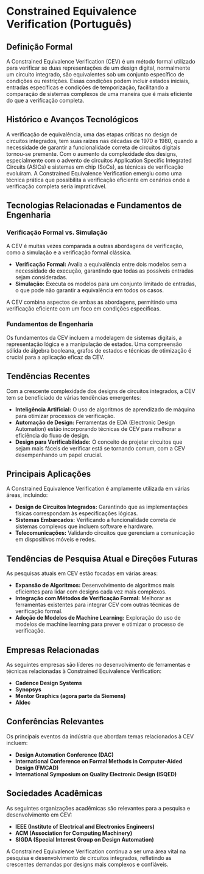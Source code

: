 # Constrained Equivalence Verification (Português)

## Definição Formal

A Constrained Equivalence Verification (CEV) é um método formal utilizado para verificar se duas representações de um design digital, normalmente um circuito integrado, são equivalentes sob um conjunto específico de condições ou restrições. Essas condições podem incluir estados iniciais, entradas específicas e condições de temporização, facilitando a comparação de sistemas complexos de uma maneira que é mais eficiente do que a verificação completa.

## Histórico e Avanços Tecnológicos

A verificação de equivalência, uma das etapas críticas no design de circuitos integrados, tem suas raízes nas décadas de 1970 e 1980, quando a necessidade de garantir a funcionalidade correta de circuitos digitais tornou-se premente. Com o aumento da complexidade dos designs, especialmente com o advento de circuitos Application Specific Integrated Circuits (ASICs) e sistemas em chip (SoCs), as técnicas de verificação evoluíram. A Constrained Equivalence Verification emergiu como uma técnica prática que possibilita a verificação eficiente em cenários onde a verificação completa seria impraticável.

## Tecnologias Relacionadas e Fundamentos de Engenharia

### Verificação Formal vs. Simulação

A CEV é muitas vezes comparada a outras abordagens de verificação, como a simulação e a verificação formal clássica. 

- **Verificação Formal:** Avalia a equivalência entre dois modelos sem a necessidade de execução, garantindo que todas as possíveis entradas sejam consideradas.
- **Simulação:** Executa os modelos para um conjunto limitado de entradas, o que pode não garantir a equivalência em todos os casos.

A CEV combina aspectos de ambas as abordagens, permitindo uma verificação eficiente com um foco em condições específicas.

### Fundamentos de Engenharia

Os fundamentos da CEV incluem a modelagem de sistemas digitais, a representação lógica e a manipulação de estados. Uma compreensão sólida de álgebra booleana, grafos de estados e técnicas de otimização é crucial para a aplicação eficaz da CEV.

## Tendências Recentes

Com a crescente complexidade dos designs de circuitos integrados, a CEV tem se beneficiado de várias tendências emergentes:

- **Inteligência Artificial:** O uso de algoritmos de aprendizado de máquina para otimizar processos de verificação.
- **Automação de Design:** Ferramentas de EDA (Electronic Design Automation) estão incorporando técnicas de CEV para melhorar a eficiência do fluxo de design.
- **Design para Verificabilidade:** O conceito de projetar circuitos que sejam mais fáceis de verificar está se tornando comum, com a CEV desempenhando um papel crucial.

## Principais Aplicações

A Constrained Equivalence Verification é amplamente utilizada em várias áreas, incluindo:

- **Design de Circuitos Integrados:** Garantindo que as implementações físicas correspondam às especificações lógicas.
- **Sistemas Embarcados:** Verificando a funcionalidade correta de sistemas complexos que incluem software e hardware.
- **Telecomunicações:** Validando circuitos que gerenciam a comunicação em dispositivos móveis e redes.

## Tendências de Pesquisa Atual e Direções Futuras

As pesquisas atuais em CEV estão focadas em várias áreas:

- **Expansão de Algoritmos:** Desenvolvimento de algoritmos mais eficientes para lidar com designs cada vez mais complexos.
- **Integração com Métodos de Verificação Formal:** Melhorar as ferramentas existentes para integrar CEV com outras técnicas de verificação formal.
- **Adoção de Modelos de Machine Learning:** Exploração do uso de modelos de machine learning para prever e otimizar o processo de verificação.

## Empresas Relacionadas

As seguintes empresas são líderes no desenvolvimento de ferramentas e técnicas relacionadas à Constrained Equivalence Verification:

- **Cadence Design Systems**
- **Synopsys**
- **Mentor Graphics (agora parte da Siemens)**
- **Aldec**

## Conferências Relevantes

Os principais eventos da indústria que abordam temas relacionados à CEV incluem:

- **Design Automation Conference (DAC)**
- **International Conference on Formal Methods in Computer-Aided Design (FMCAD)**
- **International Symposium on Quality Electronic Design (ISQED)**

## Sociedades Acadêmicas

As seguintes organizações acadêmicas são relevantes para a pesquisa e desenvolvimento em CEV:

- **IEEE (Institute of Electrical and Electronics Engineers)**
- **ACM (Association for Computing Machinery)**
- **SIGDA (Special Interest Group on Design Automation)**

A Constrained Equivalence Verification continua a ser uma área vital na pesquisa e desenvolvimento de circuitos integrados, refletindo as crescentes demandas por designs mais complexos e confiáveis.
